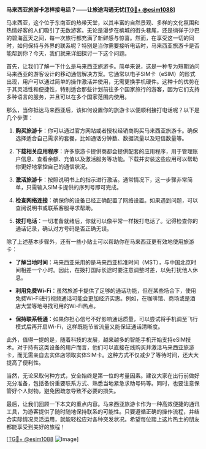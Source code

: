 **马来西亚旅游卡怎样接电话？——让旅途沟通无忧[[TG💪+ @esim1088](https://t.me/s/esim1088)]**

马来西亚，这个位于东南亚的热带天堂，以其丰富的自然景观、多样的文化氛围和热情好客的人们吸引了无数游客。无论是漫步在槟城的街头巷尾，还是徜徉于沙巴的碧海蓝天之间，每一次旅行都充满了新鲜感与惊喜。然而，在享受这一切的同时，如何保持与外界的联系呢？特别是当你需要接听电话时，马来西亚旅游卡是否能帮到你？今天，我们就来详细探讨一下这个问题。

首先，让我们了解一下什么是马来西亚旅游卡。简单来说，这是一种专为短期访问马来西亚的游客设计的移动通信解决方案。它通常以电子SIM卡（eSIM）的形式出现，用户可以通过简单的操作激活并使用，无需更换手机硬件。这种卡的优势在于其灵活性和便捷性，特别适合那些计划前往多个国家旅行的游客，因为它们支持多种语言的服务，并且可以在多个国家范围内使用。

那么，当你抵达马来西亚后，该如何设置你的旅游卡以便顺利接打电话呢？以下是几个步骤：

1. **购买旅游卡**：你可以通过官方网站或者授权经销商购买马来西亚旅游卡。确保选择适合自己需求的套餐，比如通话分钟数、数据流量以及短信数量等。

2. **下载相关应用程序**：许多旅游卡提供商都会提供配套的应用程序，用于管理账户信息、查看余额、充值以及激活服务等功能。下载并安装这些应用可以帮助你更好地掌控自己的通信状况。

3. **激活旅游卡**：按照说明书上的指示进行激活。通常情况下，这一步骤非常简单，只需输入SIM卡提供的序列号即可完成。

4. **检查网络连接**：确保你的设备已经正确配置了网络设置。如果遇到问题，可以查阅说明书或联系客服寻求帮助。

5. **拨打电话**：一切准备就绪后，你就可以像平常一样拨打电话了。记得检查你的通话记录，确认对方号码是否正确无误。

除了上述基本步骤外，还有一些小贴士可以帮助你在马来西亚更有效地使用旅游卡：

- **了解当地时间**：马来西亚采用的是马来西亚标准时间（MST），与中国北京时间相差一个小时。因此，在拨打国际长途时要注意调整时差，以免打扰他人休息。
  
- **利用免费Wi-Fi**：虽然旅游卡提供了足够的通话功能，但在某些场合下，使用免费Wi-Fi进行视频通话可能会更加经济实惠。例如，在咖啡馆、商场或是酒店大堂等地寻找可用的Wi-Fi热点。

- **保持联系畅通**：如果你担心信号不好影响通话质量，可以尝试将手机调至飞行模式后再开启Wi-Fi，这样既能节省流量又能保证通话清晰度。

此外，值得一提的是，随着科技的发展，越来越多的智能手机开始支持eSIM技术。对于持有这类设备的用户而言，他们可以直接在线购买并激活马来西亚旅游卡，而无需亲自去实体店领取实体SIM卡。这种方式不仅减少了等待时间，还大大提高了便利性。

当然，无论采取何种方式，安全始终是第一位的考量因素。建议大家在出行前做好充分准备，包括备份重要联系方式、熟悉当地紧急求助号码等。同时，也要注意保管好个人财物，避免因疏忽导致不必要的损失。

最后，让我们回顾一下本文的重点内容。马来西亚旅游卡作为一种高效便捷的通讯工具，为游客提供了随时随地保持联系的可能性。只要遵循正确的操作流程，并结合实际情况灵活运用，就能轻松应对各种突发状况。希望每位踏上这片热土的朋友都能享受到美好的旅程！

[[TG💪+ @esim1088](https://t.me/s/esim1088) ![Image](https://i.postimg.cc/4NQfJmqS/Snipaste-2025-05-13-00-14-12.png)]